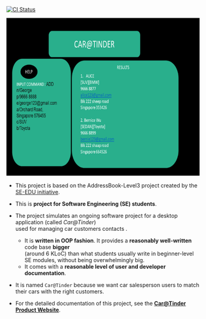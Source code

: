 [![CI Status](https://github.com/AY2021S2-CS2103T-W12-2/tp/workflows/Java%20CI/badge.svg)](https://github.com/AY2021S2-CS2103T-W12-2/tp/actions)

![Ui](docs/images/Ui.png)
* This project is based on the AddressBook-Level3 project created by the [SE-EDU initiative](https://se-education.org).
  
* This is **project for Software Engineering (SE) students**.<br>
* The project simulates an ongoing software project for a desktop application (called _Car@Tinder_) <br>
  used for managing car customers contacts .
  * It is **written in OOP fashion**. It provides a **reasonably well-written** code base **bigger** <br>
    (around 6 KLoC) than what students usually write in beginner-level SE modules, without being overwhelmingly big.
  * It comes with a **reasonable level of user and developer documentation**.
* It is named `Car@Tinder` because we want car salesperson users to match their cars with the right customers.
* For the detailed documentation of this project, see the **[Car@Tinder Product Website](https://ay2021s2-cs2103t-w12-2.github.io/tp/)**.
